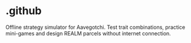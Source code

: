 # .github
Offline strategy simulator for Aavegotchi. Test trait combinations, practice mini-games and design REALM parcels without internet connection.
